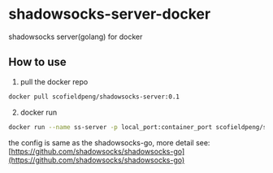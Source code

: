 # shadowsocks-server-docker

shadowsocks server(golang) for docker

## How to use

1. pull the docker repo
```bash
docker pull scofieldpeng/shadowsocks-server:0.1
```

2. docker run
```bash
docker run --name ss-server -p local_port:container_port scofieldpeng/shadowsocks-server:0.1 -p PORT -p PASSWORD -m METHOD -t TIMEOUT
```
the config is same as the shadowsocks-go, more detail see: [https://github.com/shadowsocks/shadowsocks-go](https://github.com/shadowsocks/shadowsocks-go)

